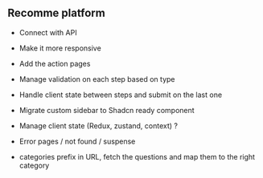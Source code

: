 ## Recomme platform

- Connect with API
- Make it more responsive
- Add the action pages
- Manage validation on each step based on type
- Handle client state between steps and submit on the last one
- Migrate custom sidebar to Shadcn ready component
- Manage client state (Redux, zustand, context) ?
- Error pages / not found / suspense

- categories prefix in URL, fetch the questions and map them to the right category
